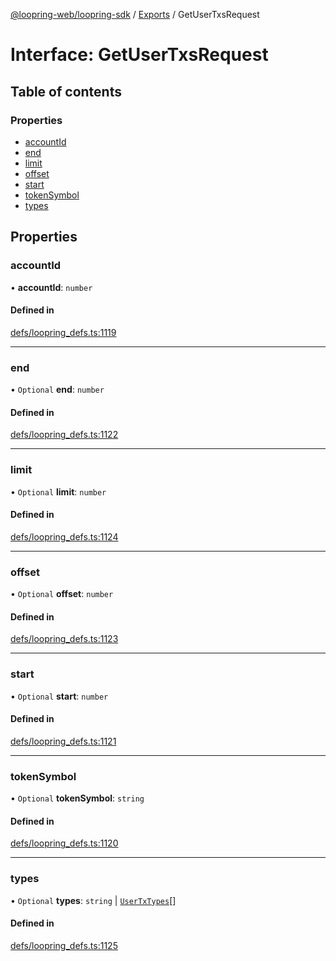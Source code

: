 [@loopring-web/loopring-sdk](../README.md) / [Exports](../modules.md) / GetUserTxsRequest

# Interface: GetUserTxsRequest

## Table of contents

### Properties

- [accountId](GetUserTxsRequest.md#accountid)
- [end](GetUserTxsRequest.md#end)
- [limit](GetUserTxsRequest.md#limit)
- [offset](GetUserTxsRequest.md#offset)
- [start](GetUserTxsRequest.md#start)
- [tokenSymbol](GetUserTxsRequest.md#tokensymbol)
- [types](GetUserTxsRequest.md#types)

## Properties

### accountId

• **accountId**: `number`

#### Defined in

[defs/loopring_defs.ts:1119](https://github.com/Loopring/loopring_sdk/blob/2ea32ee/src/defs/loopring_defs.ts#L1119)

___

### end

• `Optional` **end**: `number`

#### Defined in

[defs/loopring_defs.ts:1122](https://github.com/Loopring/loopring_sdk/blob/2ea32ee/src/defs/loopring_defs.ts#L1122)

___

### limit

• `Optional` **limit**: `number`

#### Defined in

[defs/loopring_defs.ts:1124](https://github.com/Loopring/loopring_sdk/blob/2ea32ee/src/defs/loopring_defs.ts#L1124)

___

### offset

• `Optional` **offset**: `number`

#### Defined in

[defs/loopring_defs.ts:1123](https://github.com/Loopring/loopring_sdk/blob/2ea32ee/src/defs/loopring_defs.ts#L1123)

___

### start

• `Optional` **start**: `number`

#### Defined in

[defs/loopring_defs.ts:1121](https://github.com/Loopring/loopring_sdk/blob/2ea32ee/src/defs/loopring_defs.ts#L1121)

___

### tokenSymbol

• `Optional` **tokenSymbol**: `string`

#### Defined in

[defs/loopring_defs.ts:1120](https://github.com/Loopring/loopring_sdk/blob/2ea32ee/src/defs/loopring_defs.ts#L1120)

___

### types

• `Optional` **types**: `string` \| [`UserTxTypes`](../enums/UserTxTypes.md)[]

#### Defined in

[defs/loopring_defs.ts:1125](https://github.com/Loopring/loopring_sdk/blob/2ea32ee/src/defs/loopring_defs.ts#L1125)
